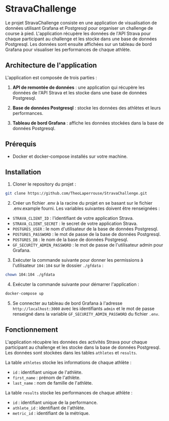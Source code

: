 # StravaChallenge

Le projet StravaChallenge consiste en une application de visualisation de données utilisant Grafana et Postgresql pour organiser un challenge de course à pied. L'application récupère les données de l'API Strava pour chaque participant au challenge et les stocke dans une base de données Postgresql. Les données sont ensuite affichées sur un tableau de bord Grafana pour visualiser les performances de chaque athlète.

## Architecture de l'application

L'application est composée de trois parties :

1. **API de remontée de données** : une application qui récupère les données de l'API Strava et les stocke dans une base de données Postgresql.

2. **Base de données Postgresql** : stocke les données des athlètes et leurs performances.

3. **Tableau de bord Grafana** : affiche les données stockées dans la base de données Postgresql.

## Prérequis

- Docker et docker-compose installés sur votre machine.

## Installation

1. Cloner le repository du projet :

```sh
git clone https://github.com/TheoLaperrouse/StravaChallenge.git
```

2. Créer un fichier .env à la racine du projet en se basant sur le fichier .env.example fourni. Les variables suivantes doivent être renseignées :

- `STRAVA_CLIENT_ID` : l'identifiant de votre application Strava.
- `STRAVA_CLIENT_SECRET` : le secret de votre application Strava.
- `POSTGRES_USER` : le nom d'utilisateur de la base de données Postgresql.
- `POSTGRES_PASSWORD` : le mot de passe de la base de données Postgresql.
- `POSTGRES_DB` : le nom de la base de données Postgresql.
- `GF_SECURITY_ADMIN_PASSWORD` : le mot de passe de l'utilisateur admin pour Grafana.

3. Exécuter la commande suivante pour donner les permissions à l'utilisateur `104:104` sur le dossier `./gfdata` :

```sh
chown 104:104 ./gfdata
```

4. Exécuter la commande suivante pour démarrer l'application :
```sh
docker-compose up
```

5. Se connecter au tableau de bord Grafana à l'adresse `http://localhost:3000` avec les identifiants `admin` et le mot de passe renseigné dans la variable `GF_SECURITY_ADMIN_PASSWORD` du fichier `.env`.

## Fonctionnement

L'application récupère les données des activités Strava pour chaque participant au challenge et les stocke dans la base de données Postgresql. Les données sont stockées dans les tables `athletes` et `results`.

La table `athletes` stocke les informations de chaque athlète :

- `id` : identifiant unique de l'athlète.
- `first_name` : prénom de l'athlète.
- `last_name` : nom de famille de l'athlète.

La table `results` stocke les performances de chaque athlète :

- `id` : identifiant unique de la performance.
- `athlete_id` : identifiant de l'athlète.
- `metric_id` : identifiant de la métrique.
